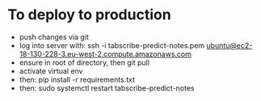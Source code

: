 # To deploy to production

- push changes via git
- log into server with: ssh -i tabscribe-predict-notes.pem ubuntu@ec2-18-130-228-3.eu-west-2.compute.amazonaws.com
- ensure in root of directory, then git pull
- activate virtual env
- then: pip install -r requirements.txt
- then: sudo systemctl restart tabscribe-predict-notes
